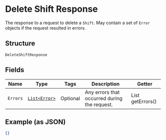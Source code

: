 
# Delete Shift Response

The response to a request to delete a `Shift`. May contain a set of
`Error` objects if the request resulted in errors.

## Structure

`DeleteShiftResponse`

## Fields

| Name | Type | Tags | Description | Getter |
|  --- | --- | --- | --- | --- |
| `Errors` | [`List<Error>`](/doc/models/error.md) | Optional | Any errors that occurred during the request. | List<Error> getErrors() |

## Example (as JSON)

```json
{}
```

